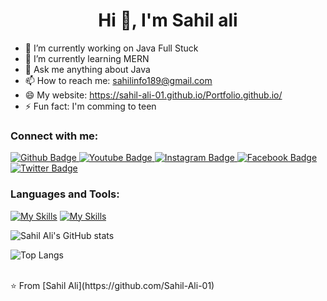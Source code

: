  <h1 align="center">Hi 👋, I'm Sahil ali</h1>

- 🔭 I’m currently working on Java Full Stuck
- 🌱 I’m currently learning MERN
- 💬 Ask me anything about Java
- 📫 How to reach me: sahilinfo189@gmail.com
- 😄 My website: https://sahil-ali-01.github.io/Portfolio.github.io/
- ⚡ Fun fact: I'm comming to teen
  
### Connect with me:
<div id="badges">
  <a href="https://github.com/Sahil-Ali-01">
    <img src="https://img.shields.io/badge/Github-white?style=for-the-badge&logo=Github&logoColor=black" alt="Github Badge"/>
  </a>
  <a href="#">
    <img src="https://img.shields.io/badge/YouTube-red?style=for-the-badge&logo=youtube&logoColor=white" alt="Youtube Badge"/>
  </a>
   <a href="#">
    <img src="https://img.shields.io/badge/Instagram-purple?style=for-the-badge&logo=instagram&logoColor=white" alt="Instagram Badge"/>
  </a>
   <a href="#">
    <img src="https://img.shields.io/badge/Facebook-blue?style=for-the-badge&logo=facebook&logoColor=white" alt="Facebook Badge"/>
  </a>
   <a href="#">
    <img src="https://img.shields.io/badge/Twitter-blue?style=for-the-badge&logo=twitter&logoColor=white" alt="Twitter Badge"/>
  </a>
</div>






### Languages and Tools:
[![My Skills](https://skillicons.dev/icons?i=java,c,html,css,js,figma,git,github,materialui,mongodb,mysql,nodejs,py,react,stackoverflow,&perline=3)](https://skillicons.dev)
[![My Skills](https://skillicons.dev/icons?i=vscode,&perline=3)](https://skillicons.dev)


![Sahil Ali's GitHub stats](https://github-readme-stats.vercel.app/api?username=Sahil-Ali-01&show_icons=true&theme=dark)

![Top Langs](https://github-readme-stats.vercel.app/api/top-langs/?username=Sahil-Ali-01&theme=dark)


<br>
⭐️ From [Sahil Ali](https://github.com/Sahil-Ali-01)
